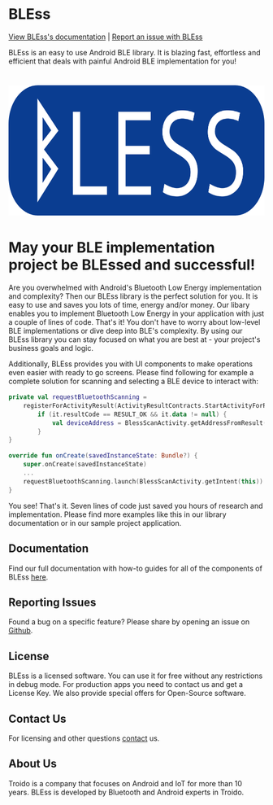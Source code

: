 BLEss
=====

[View BLEss's documentation](https://troido.github.io/bless-howto/) | [Report an issue with BLEss](https://github.com/troido/bless-howto/issues)

BLEss is an easy to use Android BLE library. It is blazing fast, effortless and efficient that deals with painful Android BLE implementation for you!

<p align="center">
    <h1 align="center">
    <a href="https://troido.github.io/bless-howto/"><img width="666" height="256" src="/images/bless.png" alt="Girl in a jacket"></a>
</p>

# May your BLE implementation project be BLEssed and successful!
Are you overwhelmed with Android's Bluetooth Low Energy implementation and complexity? Then our BLEss library is the perfect solution for you. It is easy to use and saves you lots of time, energy and/or money. Our libary enables you to implement Bluetooth Low Energy in your application with just a couple of lines of code. That's it! You don't have to worry about low-level BLE implementations or dive deep into BLE's complexity. By using our BLEss library you can stay focused on what you are best at - your project's business goals  and logic.

Additionally, BLEss provides you with UI components to make operations even easier with ready to go screens. Please find following for example a complete solution for scanning and selecting a BLE device to interact with:
```kotlin
private val requestBluetoothScanning = 
    registerForActivityResult(ActivityResultContracts.StartActivityForResult()) {
        if (it.resultCode == RESULT_OK && it.data != null) {
            val deviceAddress = BlessScanActivity.getAddressFromResult(it.data)
        }
}
```
``` kotlin
override fun onCreate(savedInstanceState: Bundle?) {
	super.onCreate(savedInstanceState)
	...
	requestBluetoothScanning.launch(BlessScanActivity.getIntent(this))
}
```
You see! That's it. Seven lines of code just saved you hours of research and implementation. Please find more examples like this in our library documentation or in our sample project application.
## Documentation
Find our full documentation with how-to guides for all of the components of BLEss [here](https://troido.github.io/bless-howto/).
## Reporting Issues
Found a bug on a specific feature? Please share by opening an issue on  [Github](https://github.com/troido/bless-howto/issues).
## License
BLEss is a licensed software. You can use it for free without any restrictions in debug mode. For production apps you need to contact us and get a License Key. We also provide special offers for Open-Source software.
## Contact Us
For licensing and other questions [contact](https://troido.github.io/bless-howto/docs/contacts.html) us.
## About Us
Troido is a company that focuses on Android and IoT for more than 10 years. BLEss is developed by Bluetooth and Android experts in Troido.
